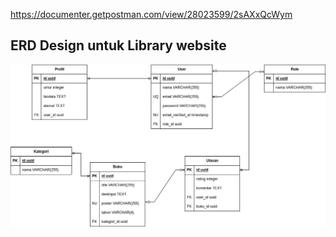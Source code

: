 https://documenter.getpostman.com/view/28023599/2sAXxQcWym

## ERD Design untuk Library website

![alt text](libray.drawio.png)
